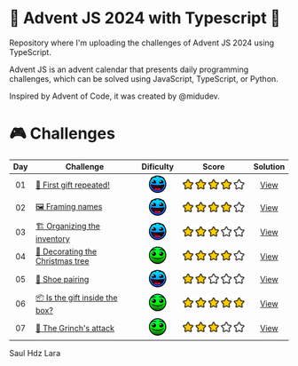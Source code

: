 # 🎅 Advent JS 2024 with Typescript 🎄

Repository where I'm uploading the challenges of Advent JS 2024 using TypeScript.

Advent JS is an advent calendar that presents daily programming challenges, which can be solved using JavaScript, TypeScript, or Python.

Inspired by Advent of Code, it was created by @midudev.

# 🎮 Challenges

<table>
    <thead>
        <tr>
            <th>Day</th>
            <th>Challenge</th>
            <th>Dificulty</th>
            <th>Score</th>
            <th>Solution</th>
        </tr>
	</thead>
    <tbody>
        <tr>
            <td align="center">01</td>
            <td><a href="https://adventjs.dev/en/challenges/2024/1">🎁 First gift repeated!</a></td>
            <td align="center"><img src="./assets/Easy.svg" title="Easy" width="33"/></td>
            <td align="center"><img src="./assets/fourStars.svg" title="4 Stars" width="140"/></td>
            <td align="center"><a href="./challenges/challenge01.ts">View</a></td>
        </tr>
        <tr>
            <td align="center">02</td>
            <td><a href="https://adventjs.dev/en/challenges/2024/2">🖼️ Framing names</a></td>
            <td align="center"><img src="./assets/Easy.svg" title="Easy" width="33"/></td>
            <td align="center"><img src="./assets/fourStars.svg" title="4 Stars" width="140"/></td>
            <td align="center"><a href="./challenges/challenge02.ts">View</a></td>
        </tr>
        <tr>
            <td align="center">03</td>
            <td><a href="https://adventjs.dev/en/challenges/2024/3">🏗️ Organizing the inventory</a></td>
            <td align="center"><img src="./assets/Easy.svg" title="Easy" width="33"/></td>
            <td align="center"><img src="./assets/threeStars.svg" title="3 Stars" width="140"/></td>
            <td align="center"><a href="./challenges/challenge03.ts">View</a></td>
        </tr>
        <tr>
            <td align="center">04</td>
            <td><a href="https://adventjs.dev/en/challenges/2024/4">🎄 Decorating the Christmas tree</a></td>
            <td align="center"><img src="./assets/Medium.svg" title="Medium" width="33"/></td>
            <td align="center"><img src="./assets/fourStars.svg" title="4 Stars" width="140"/></td>
            <td align="center"><a href="./challenges/challenge04.ts">View</a></td>
        </tr>
        <tr>
            <td align="center">05</td>
            <td><a href="https://adventjs.dev/en/challenges/2024/5">👞 Shoe pairing</a></td>
            <td align="center"><img src="./assets/Easy.svg" title="Medium" width="33"/></td>
            <td align="center"><img src="./assets/twoStars.svg" title="2 Stars" width="140"/></td>
            <td align="center"><a href="./challenges/challenge05.ts">View</a></td>
        </tr>
        <tr>
            <td align="center">06</td>
            <td><a href="https://adventjs.dev/en/challenges/2024/6">📦 Is the gift inside the box?</a></td>
            <td align="center"><img src="./assets/Medium.svg" title="Medium" width="33"/></td>
            <td align="center"><img src="./assets/fiveStars.svg" title="5 Stars" width="140"/></td>
            <td align="center"><a href="./challenges/challenge06.ts">View</a></td>
        </tr>
        <tr>
            <td align="center">07</td>
            <td><a href="https://adventjs.dev/en/challenges/2024/7">👹 The Grinch's attack</a></td>
            <td align="center"><img src="./assets/Medium.svg" title="Medium" width="33"/></td>
            <td align="center"><img src="./assets/threeStars.svg" title="3 Stars" width="140"/></td>
            <td align="center"><a href="./challenges/challenge07.ts">View</a></td>
        </tr>
    </tbody>

</table>


Saul Hdz Lara